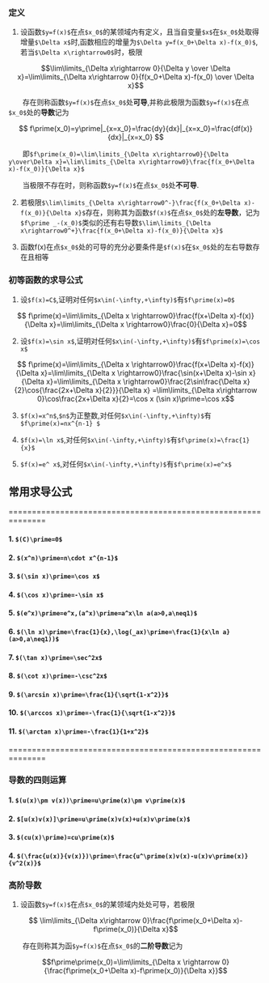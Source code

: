 ### 定义
1. 设函数`$y=f(x)$`在点`$x_0$`的某领域内有定义，且当自变量`$x$`在`$x_0$`处取得增量`$\Delta x$`时,函数相应的增量为`$\Delta y=f(x_0+\Delta x)-f(x_0)$`,若当`$\Delta x\rightarrow0$`时，极限
```math
\lim\limits_{\Delta x\rightarrow 0}{\Delta y \over \Delta x}=\lim\limits_{\Delta x\rightarrow 0}{f(x_0+\Delta x)-f(x_0) \over \Delta x}
```
&emsp;&emsp;存在则称函数`$y=f(x)$`在点`$x_0$`处**可导**,并称此极限为函数`$y=f(x)$`在点`$x_0$`处的**导数**记为
```math
    f\prime(x_0)=y\prime|_{x=x_0}=\frac{dy}{dx}|_{x=x_0}=\frac{df(x)}{dx}|_{x=x_0}
    
```

&emsp;&emsp;即`$f\prime(x_0)=\lim\limits_{\Delta x\rightarrow0}{\Delta y\over\Delta x}=\lim\limits_{\Delta x\rightarrow0}\frac{f(x_0+\Delta x)-f(x_0)}{\Delta x}$`

&emsp;&emsp;当极限不存在时，则称函数`$y=f(x)$`在点`$x_0$`处**不可导**.

2. 若极限`$\lim\limits_{\Delta x\rightarrow0^-}\frac{f(x_0+\Delta x)-f(x_0)}{\Delta x}$`存在，则称其为函数`$f(x)$`在点`$x_0$`处的**左导数**，记为`$f\prime _-(x_0)$`类似的还有右导数`$\lim\limits_{\Delta x\rightarrow0^+}\frac{f(x_0+\Delta x)-f(x_0)}{\Delta x}$`

3. 函数f(x)在点`$x_0$`处的可导的充分必要条件是`$f(x)$`在`$x_0$`处的左右导数存在且相等


### 初等函数的求导公式
1. 设`$f(x)=C$`,证明对任何`$x\in(-\infty,+\infty)$`有`$f\prime(x)=0$`
```math
    f\prime(x)=\lim\limits_{\Delta x \rightarrow0}\frac{f(x+\Delta x)-f(x)}{\Delta x}=\lim\limits_{\Delta x \rightarrow0}\frac{0}{\Delta x}=0
```
2. 设`$f(x)=\sin x$`,证明对任何`$x\in(-\infty,+\infty)$`有`$f\prime(x)=\cos x$`


```math
    f\prime(x)=\lim\limits_{\Delta x \rightarrow0}\frac{f(x+\Delta x)-f(x)}{\Delta x}=\lim\limits_{\Delta x \rightarrow0}\frac{\sin(x+\Delta x)-\sin x}{\Delta x}=\lim\limits_{\Delta x \rightarrow0}\frac{2\sin\frac{\Delta x}{2}\cos{\frac{2x+\Delta x}{2}}}{\Delta x}
    =\lim\limits_{\Delta x\rightarrow 0}\cos\frac{2x+\Delta x}{2}=\cos x
    
    (\sin x)\prime=\cos x
```

3. `$f(x)=x^n$`,`$n$`为正整数,对任何`$x\in(-\infty,+\infty)$`有`$f\prime(x)=nx^{n-1} $`


4. `$f(x)=\ln x$`,对任何`$x\in(-\infty,+\infty)$`有`$f\prime(x)=\frac{1}{x}$`

5. `$f(x)=e^ x$`,对任何`$x\in(-\infty,+\infty)$`有`$f\prime(x)=e^x$`

## 常用求导公式
==============================================================
#### 1. `$(C)\prime=0$`  
#### 2. `$(x^n)\prime=n\cdot x^{n-1}$`
#### 3. `$(\sin x)\prime=\cos x$`
#### 4. `$(\cos x)\prime=-\sin x$`
#### 5. `$(e^x)\prime=e^x,(a^x)\prime=a^x\ln a(a>0,a\neq1)$`
#### 6. `$(\ln x)\prime=\frac{1}{x},\log(_ax)\prime=\frac{1}{x\ln a}(a>0,a\neq1))$`
#### 7. `$(\tan x)\prime=\sec^2x$`
#### 8. `$(\cot x)\prime=-\csc^2x$`
#### 9. `$(\arcsin x)\prime=\frac{1}{\sqrt{1-x^2}}$`
#### 10. `$(\arccos x)\prime=-\frac{1}{\sqrt{1-x^2}}$`
#### 11. `$(\arctan x)\prime=-\frac{1}{1+x^2}$`

==============================================================

### 导数的四则运算
#### 1. `$(u(x)\pm v(x))\prime=u\prime(x)\pm v\prime(x)$`
#### 2. `$[u(x)v(x)]\prime=u\prime(x)v(x)+u(x)v\prime(x)$`
#### 3. `$(cu(x)\prime)=cu\prime(x)$`
#### 4. `$(\frac{u(x)}{v(x)})\prime=\frac{u^\prime(x)v(x)-u(x)v\prime(x)}{v^2(x)}$`

### 高阶导数

1. 设函数`$y=f(x)$`在点`$x_0$`的某领域内处处可导，若极限
```math
    \lim\limits_{\Delta x\rightarrow 0}\frac{f\prime(x_0+\Delta x)-f\prime(x_0)}{\Delta x}
```
&emsp;&emsp;存在则称其为函`$y=f(x)$`在点`$x_0$`的**二阶导数**记为
```math
f\prime\prime(x_0)=\lim\limits_{\Delta x \rightarrow 0}{\frac{f\prime(x_0+\Delta x)-f\prime(x_0)}{\Delta x}}
```